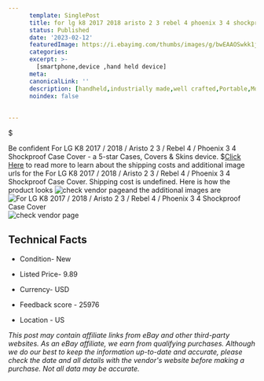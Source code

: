 ```yaml
---
      template: SinglePost
      title: for lg k8 2017 2018 aristo 2 3 rebel 4 phoenix 3 4 shockproof case cover
      status: Published
      date: '2023-02-12'
      featuredImage: https://i.ebayimg.com/thumbs/images/g/bwEAAOSwkk1jirLM/s-l225.jpg
      categories: 
      excerpt: >-
        [smartphone,device ,hand held device]
      meta:
      canonicalLink: ''
      description: [handheld,industrially made,well crafted,Portable,Mobile,Compact,Convenient,Lightweight,Maneuverable,Man-portable,Miniature,Carriable,Hand-held,Light,Holdable,Transportable,Mobile device,Pocket-sized,On-the-go,Wireless,Cordless,Compact size,Convenient size, smartphone,device ,hand held device]
      noindex: false
      
        
---
```

$

Be confident For LG K8 2017 / 2018 / Aristo 2 3 / Rebel 4 / Phoenix 3 4 Shockproof Case Cover - a 5-star Cases, Covers & Skins device.
$[Click Here](https://www.ebay.com/itm/112769320251?hash=item1a4193453b%3Ag%3AbwEAAOSwkk1jirLM&mkevt=1&mkcid=1&mkrid=711-53200-19255-0&campid=%253CePNCampaignId%253E&customid=%253CreferenceId%253E&toolid=10049) to read more to learn about the shipping costs and additional image urls for the For LG K8 2017 / 2018 / Aristo 2 3 / Rebel 4 / Phoenix 3 4 Shockproof Case Cover. Shipping cost is undefined. Here is how the product looks ![check vendor page](https://i.ebayimg.com/thumbs/images/g/bwEAAOSwkk1jirLM/s-l225.jpg)and the additional images are![For LG K8 2017 / 2018 / Aristo 2 3 / Rebel 4 / Phoenix 3 4 Shockproof Case Cover](https://i.ebayimg.com/images/g/bwEAAOSwkk1jirLM/s-l1200.jpg)![check vendor page](https://origin-galleryplus.ebayimg.com/ws/web/112769320251_2_0_1/225x225.jpg,https://origin-galleryplus.ebayimg.com/ws/web/112769320251_3_0_1/225x225.jpg,https://origin-galleryplus.ebayimg.com/ws/web/112769320251_4_0_1/225x225.jpg,https://origin-galleryplus.ebayimg.com/ws/web/112769320251_5_0_1/225x225.jpg,https://origin-galleryplus.ebayimg.com/ws/web/112769320251_6_0_1/225x225.jpg,https://origin-galleryplus.ebayimg.com/ws/web/112769320251_7_0_1/225x225.jpg,https://origin-galleryplus.ebayimg.com/ws/web/112769320251_8_0_1/225x225.jpg,https://origin-galleryplus.ebayimg.com/ws/web/112769320251_9_0_1/225x225.jpg,https://origin-galleryplus.ebayimg.com/ws/web/112769320251_10_0_1/225x225.jpg,https://origin-galleryplus.ebayimg.com/ws/web/112769320251_11_0_1/225x225.jpg,https://origin-galleryplus.ebayimg.com/ws/web/112769320251_12_0_1/225x225.jpg)



 ## Technical Facts 



     
      

 - Condition- New 


      

 - Listed Price- 9.89 


      

 - Currency- USD 


      

 - Feedback score - 25976 


      

 - Location - US 


      
      

 *_This post may contain affiliate links from eBay and other third-party websites. As an eBay affiliate, we earn from qualifying purchases. Although we do our best to keep the information up-to-date and accurate, please check the date and all details with the vendor's website before making a purchase. Not all data may be accurate._*






